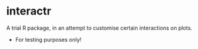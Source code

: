 # interactr

A trial R package, in an attempt to customise certain interactions on plots.

- For testing purposes only!
